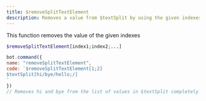 ```yaml
---
title: $removeSplitTextElement
description: Removes a value from $textSplit by using the given indexes
---
```


This function removes the value of the given indexes

```php
$removeSplitTextElement[index1;index2;...]
```

```javascript
bot.command({
name: "removeSplitTextElement",
code: `$removeSplitTextElement[1;2]
$textSplit[hi/bye/hello;/]
`
})
// Removes hi and bye from the list of values in $textSplit completely

```

